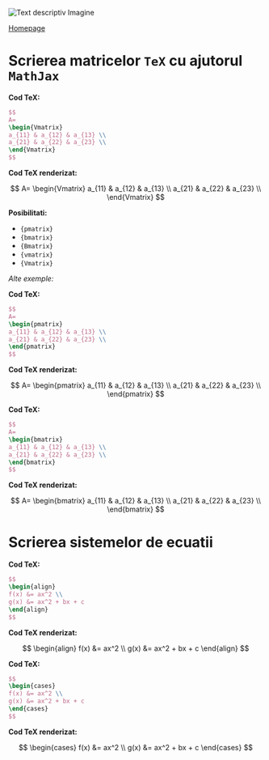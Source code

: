 <script id="MathJax-script" async src="https://cdn.jsdelivr.net/npm/mathjax@3/es5/tex-mml-chtml.js"></script>

![Text descriptiv Imagine](https://metricop.com/cdn/shop/articles/trimble-total-station.jpg?v=1677673954&width=1100)

[Homepage](index.md)

# Scrierea matricelor `TeX` cu ajutorul `MathJax`

**Cod TeX:**

```latex
$$
A=
\begin{Vmatrix}
a_{11} & a_{12} & a_{13} \\
a_{21} & a_{22} & a_{23} \\
\end{Vmatrix}
$$
```
**Cod TeX renderizat:**

$$
A=
\begin{Vmatrix}
a_{11} & a_{12} & a_{13} \\
a_{21} & a_{22} & a_{23} \\
\end{Vmatrix}
$$

**Posibilitati:**
- `{pmatrix}`
- `{bmatrix}`
- `{Bmatrix}`
- `{vmatrix}`
- `{Vmatrix}`

*Alte exemple:*

**Cod TeX:**

```latex
$$
A=
\begin{pmatrix}
a_{11} & a_{12} & a_{13} \\
a_{21} & a_{22} & a_{23} \\
\end{pmatrix}
$$
```
**Cod TeX renderizat:**

$$
A=
\begin{pmatrix}
a_{11} & a_{12} & a_{13} \\
a_{21} & a_{22} & a_{23} \\
\end{pmatrix}
$$

**Cod TeX:**

```latex
$$
A=
\begin{bmatrix}
a_{11} & a_{12} & a_{13} \\
a_{21} & a_{22} & a_{23} \\
\end{bmatrix}
$$
```
**Cod TeX renderizat:**

$$
A=
\begin{bmatrix}
a_{11} & a_{12} & a_{13} \\
a_{21} & a_{22} & a_{23} \\
\end{bmatrix}
$$

# Scrierea sistemelor de ecuatii

**Cod TeX:**

```LaTeX
$$
\begin{align}
f(x) &= ax^2 \\
g(x) &= ax^2 + bx + c
\end{align}
$$
```
**Cod TeX renderizat:**

$$
\begin{align}
f(x) &= ax^2 \\
g(x) &= ax^2 + bx + c
\end{align}
$$

**Cod TeX:**

```latex
$$
\begin{cases}
f(x) &= ax^2 \\
g(x) &= ax^2 + bx + c
\end{cases}
$$
```
**Cod TeX renderizat:**

$$
\begin{cases}
f(x) &= ax^2 \\
g(x) &= ax^2 + bx + c
\end{cases}
$$


